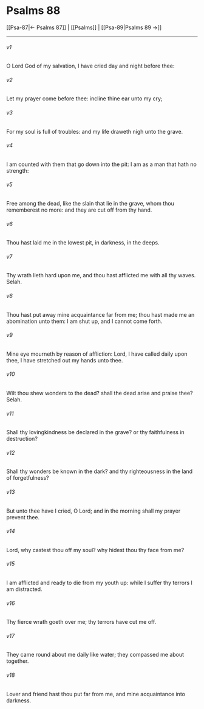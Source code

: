 # Psalms 88

[[Psa-87|← Psalms 87]] | [[Psalms]] | [[Psa-89|Psalms 89 →]]
***

###### v1
O Lord God of my salvation, I have cried day and night before thee:
###### v2
Let my prayer come before thee: incline thine ear unto my cry;
###### v3
For my soul is full of troubles: and my life draweth nigh unto the grave.
###### v4
I am counted with them that go down into the pit: I am as a man that hath no strength:
###### v5
Free among the dead, like the slain that lie in the grave, whom thou rememberest no more: and they are cut off from thy hand.
###### v6
Thou hast laid me in the lowest pit, in darkness, in the deeps.
###### v7
Thy wrath lieth hard upon me, and thou hast afflicted me with all thy waves. Selah.
###### v8
Thou hast put away mine acquaintance far from me; thou hast made me an abomination unto them: I am shut up, and I cannot come forth.
###### v9
Mine eye mourneth by reason of affliction: Lord, I have called daily upon thee, I have stretched out my hands unto thee.
###### v10
Wilt thou shew wonders to the dead? shall the dead arise and praise thee? Selah.
###### v11
Shall thy lovingkindness be declared in the grave? or thy faithfulness in destruction?
###### v12
Shall thy wonders be known in the dark? and thy righteousness in the land of forgetfulness?
###### v13
But unto thee have I cried, O Lord; and in the morning shall my prayer prevent thee.
###### v14
Lord, why castest thou off my soul? why hidest thou thy face from me?
###### v15
I am afflicted and ready to die from my youth up: while I suffer thy terrors I am distracted.
###### v16
Thy fierce wrath goeth over me; thy terrors have cut me off.
###### v17
They came round about me daily like water; they compassed me about together.
###### v18
Lover and friend hast thou put far from me, and mine acquaintance into darkness. 
